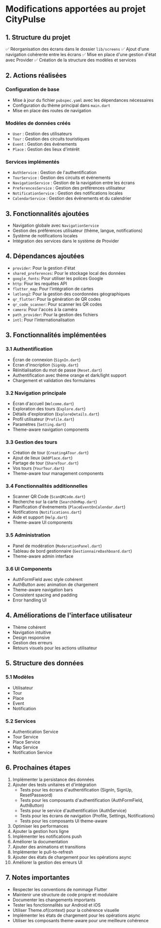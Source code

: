 # Modifications apportées au projet CityPulse

## 1. Structure du projet

✅ Réorganisation des écrans dans le dossier `lib/screens`
✅ Ajout d'une navigation cohérente entre les écrans
✅ Mise en place d'une gestion d'état avec Provider
✅ Création de la structure des modèles et services

## 2. Actions réalisées

### Configuration de base

- Mise à jour du fichier `pubspec.yaml` avec les dépendances nécessaires
- Configuration du thème principal dans `main.dart`
- Mise en place des routes de navigation

### Modèles de données créés

- `User` : Gestion des utilisateurs
- `Tour` : Gestion des circuits touristiques
- `Event` : Gestion des événements
- `Place` : Gestion des lieux d'intérêt

### Services implémentés

- `AuthService` : Gestion de l'authentification
- `TourService` : Gestion des circuits et événements
- `NavigationService` : Gestion de la navigation entre les écrans
- `PreferencesService` : Gestion des préférences utilisateur
- `NotificationService` : Gestion des notifications locales
- `CalendarService` : Gestion des événements et du calendrier

## 3. Fonctionnalités ajoutées

- Navigation globale avec `NavigationService`
- Gestion des préférences utilisateur (thème, langue, notifications)
- Système de notifications locales
- Intégration des services dans le système de Provider

## 4. Dépendances ajoutées

- `provider`: Pour la gestion d'état
- `shared_preferences`: Pour le stockage local des données
- `google_fonts`: Pour utiliser les polices Google
- `http`: Pour les requêtes API
- `flutter_map`: Pour l'intégration de cartes
- `latlong2`: Pour la gestion des coordonnées géographiques
- `qr_flutter`: Pour la génération de QR codes
- `qr_code_scanner`: Pour scanner les QR codes
- `camera`: Pour l'accès à la caméra
- `path_provider`: Pour la gestion des fichiers
- `intl`: Pour l'internationalisation

## 3. Fonctionnalités implémentées

### 3.1 Authentification

- Écran de connexion (`SignIn.dart`)
- Écran d'inscription (`SignUp.dart`)
- Réinitialisation du mot de passe (`Reset.dart`)
- Authentification avec thème orange et dark/light support
- Chargement et validation des formulaires

### 3.2 Navigation principale

- Écran d'accueil (`Welcome.dart`)
- Exploration des tours (`Explore.dart`)
- Détails d'exploration (`ExploreDetails.dart`)
- Profil utilisateur (`Profile.dart`)
- Paramètres (`Setting.dart`)
- Theme-aware navigation components

### 3.3 Gestion des tours

- Création de tour (`CreatingATour.dart`)
- Ajout de lieux (`AddPlace.dart`)
- Partage de tour (`ShareTour.dart`)
- Vos tours (`YourTour.dart`)
- Theme-aware tour management components

### 3.4 Fonctionnalités additionnelles

- Scanner QR Code (`ScanQRCode.dart`)
- Recherche sur la carte (`SearchOnMap.dart`)
- Planification d'événements (`PlaceEventOnCalendar.dart`)
- Notifications (`Notifications.dart`)
- Aide et support (`Help.dart`)
- Theme-aware UI components

### 3.5 Administration

- Panel de modération (`ModerationPanel.dart`)
- Tableau de bord gestionnaire (`GestionnaireDashboard.dart`)
- Theme-aware admin interface

### 3.6 UI Components

- AuthFormField avec style cohérent
- AuthButton avec animation de chargement
- Theme-aware navigation bars
- Consistent spacing and padding
- Error handling UI

## 4. Améliorations de l'interface utilisateur

- Thème cohérent
- Navigation intuitive
- Design responsive
- Gestion des erreurs
- Retours visuels pour les actions utilisateur

## 5. Structure des données

### 5.1 Modèles

- Utilisateur
- Tour
- Place
- Event
- Notification

### 5.2 Services

- Authentication Service
- Tour Service
- Place Service
- Map Service
- Notification Service

## 6. Prochaines étapes

1. Implémenter la persistance des données
2. Ajouter des tests unitaires et d'intégration
   - Tests pour les écrans d'authentification (SignIn, SignUp, ResetPassword)
   - Tests pour les composants d'authentification (AuthFormField, AuthButton)
   - Tests pour le service d'authentification (AuthService)
   - Tests pour les écrans de navigation (Profile, Settings, Notifications)
   - Tests pour les composants UI theme-aware
3. Optimiser les performances
4. Ajouter la gestion hors ligne
5. Implémenter les notifications push
6. Améliorer la documentation
7. Ajouter des animations et transitions
8. Implémenter le pull-to-refresh
9. Ajouter des états de chargement pour les opérations async
10. Améliorer la gestion des erreurs UI

## 7. Notes importantes

- Respecter les conventions de nommage Flutter
- Maintenir une structure de code propre et modulaire
- Documenter les changements importants
- Tester les fonctionnalités sur Android et iOS
- Utiliser Theme.of(context) pour la cohérence visuelle
- Implémenter les états de chargement pour les opérations async
- Utiliser les composants theme-aware pour une meilleure cohérence
